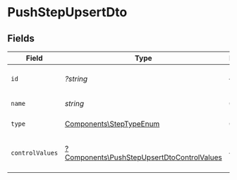# PushStepUpsertDto


## Fields

| Field                                                                                                   | Type                                                                                                    | Required                                                                                                | Description                                                                                             |
| ------------------------------------------------------------------------------------------------------- | ------------------------------------------------------------------------------------------------------- | ------------------------------------------------------------------------------------------------------- | ------------------------------------------------------------------------------------------------------- |
| `id`                                                                                                    | *?string*                                                                                               | :heavy_minus_sign:                                                                                      | Unique identifier of the step                                                                           |
| `name`                                                                                                  | *string*                                                                                                | :heavy_check_mark:                                                                                      | Name of the step                                                                                        |
| `type`                                                                                                  | [Components\StepTypeEnum](../../Models/Components/StepTypeEnum.md)                                      | :heavy_check_mark:                                                                                      | Type of the step                                                                                        |
| `controlValues`                                                                                         | [?Components\PushStepUpsertDtoControlValues](../../Models/Components/PushStepUpsertDtoControlValues.md) | :heavy_minus_sign:                                                                                      | Control values for the Push step                                                                        |